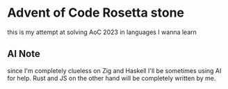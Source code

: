 # Advent of Code Rosetta stone
this is my attempt at solving AoC 2023 in languages I wanna learn

## AI Note
since I'm completely clueless on Zig and Haskell I'll be sometimes using AI for help. Rust and JS on the other hand will be completely written by me.